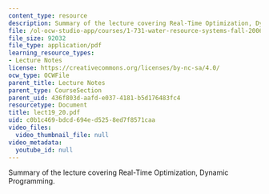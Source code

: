 ```yaml
---
content_type: resource
description: Summary of the lecture covering Real-Time Optimization, Dynamic Programming.
file: /ol-ocw-studio-app/courses/1-731-water-resource-systems-fall-2006/c0b1c469bdcd694ed5258ed7f8571caa_lect19_20.pdf
file_size: 92032
file_type: application/pdf
learning_resource_types:
- Lecture Notes
license: https://creativecommons.org/licenses/by-nc-sa/4.0/
ocw_type: OCWFile
parent_title: Lecture Notes
parent_type: CourseSection
parent_uid: 436f803d-aafd-e037-4181-b5d176483fc4
resourcetype: Document
title: lect19_20.pdf
uid: c0b1c469-bdcd-694e-d525-8ed7f8571caa
video_files:
  video_thumbnail_file: null
video_metadata:
  youtube_id: null
---
```

Summary of the lecture covering Real-Time Optimization, Dynamic Programming.